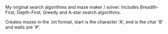 My original search algorithms and maze maker / solver. Includes Breadth-First, Depth-First, Greedy and A-star search algorithms. 

Creates mazes in the .txt format, start is the character 'A', end is the char 'B' and walls are '#'.
